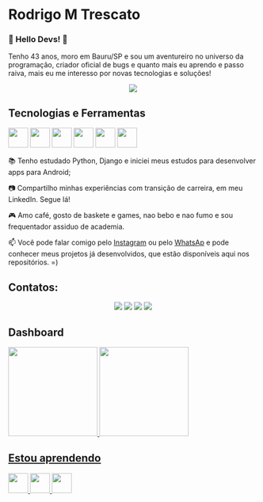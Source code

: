 <h1 align="left" class="heading-element" dir="auto">Rodrigo M Trescato</h1>

###  👋 Hello Devs! 👋

Tenho 43 anos, moro em Bauru/SP e sou um aventureiro no universo da programação, criador oficial de bugs e quanto mais eu aprendo e passo raiva, mais eu me interesso por novas tecnologias e soluções!

<div align=center>
<img src="https://camo.githubusercontent.com/43927ca9aba739e1c5dcc110be493c08bda983d73e6aee3fd15a64adb23fc8fe/68747470733a2f2f73757065722e616272696c2e636f6d2e62722f77702d636f6e74656e742f75706c6f6164732f323031362f30392f73757065725f696d676761746f5f6469676974616e646f5f302e676966" data-canonical-src="https://super.abril.com.br/wp-content/uploads/2016/09/super_imggato_digitando_0.gif" style="max-width: 100%; display: inline-block;" data-target="animated-image.originalImage">
</div>


## Tecnologias e Ferramentas

<img loading="lazy" src="https://cdn.jsdelivr.net/gh/devicons/devicon/icons/git/git-original.svg" width="40" height="40"/> <img loading="lazy" src="https://cdn.jsdelivr.net/gh/devicons/devicon@latest/icons/html5/html5-original.svg" width="40" height="40"/> <img loading="lazy" src="https://cdn.jsdelivr.net/gh/devicons/devicon@latest/icons/css3/css3-original.svg" width="40" height="40"/> <img loading="lazy" src="https://cdn.jsdelivr.net/gh/devicons/devicon@latest/icons/javascript/javascript-original.svg" width="40" height="40"/> <img loading="lazy"  src="https://cdn.jsdelivr.net/gh/devicons/devicon@latest/icons/python/python-original.svg" width="40" height="40"/> <img loading="lazy" src="https://cdn.jsdelivr.net/gh/devicons/devicon@latest/icons/github/github-original.svg" width="40" height="40"/>

📚 Tenho estudado Python, Django e iniciei meus estudos para desenvolver apps para Android;

📷 Compartilho minhas experiências com transição de carreira, em meu LinkedIn. Segue lá!

🎮 Amo café, gosto de baskete e games, nao bebo e nao fumo e sou frequentador assiduo de academia.

📫 Você pode falar comigo pelo <a href="https://www.instagram.com/rmtrescato" rel="nofollow">Instagram</a> ou pelo <a href="https://wa.me/5514996179616" rel="nofollow">WhatsAp</a> e pode conhecer meus projetos já desenvolvidos, que estão disponíveis aqui nos repositórios. =)



## Contatos:

<div align=center>
<a href="https://www.youtube.com/channel/UCQiGXFi-B6x8O4BX5RXDFiQ" target="_blank"><img loading="lazy" src="https://img.shields.io/badge/YouTube-FF0000?style=for-the-badge&logo=youtube&logoColor=white" target="_blank"></a> 
<a href="https://instagram.com/rmtrescato" target="_blank"><img loading="lazy" src="https://img.shields.io/badge/-Instagram-%23E4405F?style=for-the-badge&logo=instagram&logoColor=white" target="_blank"></a> 
<a href = "mailto:rmtrescato@gmail.com"><img loading="lazy" src="https://img.shields.io/badge/Gmail-D14836?style=for-the-badge&logo=gmail&logoColor=white" target="_blank"></a> 
<a href="https://www.linkedin.com/in/rmtrescato" target="_blank"><img loading="lazy" src="https://img.shields.io/badge/-LinkedIn-%230077B5?style=for-the-badge&logo=linkedin&logoColor=white" target="_blank"></a> 
</div>

## Dashboard

<div>
<a href="https://github.com/rmtrescato">
<img loading="lazy" height="180em" src="https://github-readme-stats.vercel.app/api/top-langs/?username=rmtrescato&layout=compact&langs_count=7&theme=dracula"/>
<img loading="lazy" height="180em" src="https://github-readme-stats.vercel.app/api?username=rmtrescato&show_icons=true&theme=dracula&include_all_commits=true&count_private=true"/>
</div>



## Estou aprendendo

<img loading="lazy" src="https://cdn.jsdelivr.net/gh/devicons/devicon/icons/java/java-original.svg" width="40" height="40"/> <img loading="lazy" src="https://cdn.jsdelivr.net/gh/devicons/devicon@latest/icons/django/django-plain.svg" width="40" height="40"/> <img loading="lazy" src="https://cdn.jsdelivr.net/gh/devicons/devicon@latest/icons/djangorest/djangorest-original.svg" width="40" height="40"/> 


